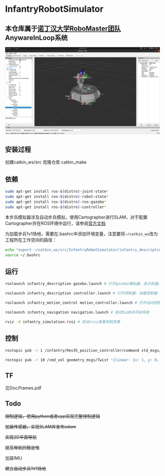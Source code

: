 # InfantryRobotSimulator


## 本仓库属于[诺丁汉大学RoboMaster团队](https://github.com/UoN-Lancet)AnywareInLoop系统

![avatar](./doc/1.png)
## 安装过程
创建catkin_ws/src
克隆仓库
catkin_make

## 依赖
```bash
sudo apt-get install ros-$(distro)-joint-state* 
sudo apt-get install ros-$(distro)-robot-state* 
sudo apt-get install ros-$(distro)-ros-gazebo*
sudo apt-get install ros-$(distro)-controller*
```

本步兵模拟器涉及自动步兵模拟，使用Cartographer进行SLAM，对于配置Cartographer并在ROS环境中运行，请参阅[官方文档](https://google-cartographer-ros.readthedocs.io/en/latest/compilation.html)

为加载步兵1v1场地，需要在.bashrc中添加环境变量，注意要将`~/catkin_ws`改为工程所在工作空间的路径：
```bash
echo "export ~/catkin_ws/src/InfantryRobotSimulator/infantry_description/world" >> ~/.bashrc
source ~/.bashrc
```

## 运行

```bash
roslaunch infantry_description gazebo.launch # 打开gazebo模拟器，显示机器人
```

```bash
roslaunch infantry_description controller.launch # 打开控制器，加载控制器
```

```bash
roslaunch infantry_motion_control motion_controller.launch # 打开运动控制节点
```

```bash
roslaunch infantry_navigation navigation.launch # 启动SLAM并开始导航
```

```bash
rviz -d infantry_simulation.rviz # 启动rviz查看导航效果
```

## 控制
```bash
rostopic pub -r 1 /infantry/Rev35_position_controller/command std_msgs/Float64 "data: 3.1416" # Rev35是中层对地盘的旋转轴，其他轴对应关系在xarco中可以查到
```

```bash
rostopic pub -r 10 /cmd_vel geometry_msgs/Twist '{linear: {x: 1, y: 0, z: 0}, angular: {x: 0, y: 0, z: 0}}' # 朝云台指向前进
```


## TF
见Doc/frames.pdf

## Todo
<del>控制逻辑，使用python或者cpp实现完整控制逻辑</del>

<del>加装传感器，实现SLAM并发布odom</del>

<del>实现2D平面导航</del>

<del>提高导航的稳定性</del>

加装IMU

<del>建立自动步兵1V1场地</del>